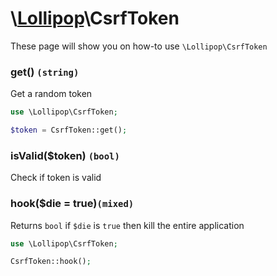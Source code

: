 # \\[Lollipop](http://github.com/4ldrich/lollipop-php)\CsrfToken

These page will show you on how-to use ```\Lollipop\CsrfToken``` 

### get() ```(string)```
Get a random token

```php
use \Lollipop\CsrfToken;

$token = CsrfToken::get();

```

### isValid(\$token) ```(bool)```
Check if token is valid

### hook(\$die = true)```(mixed)```
Returns ```bool``` if ```$die``` is ```true``` then kill the entire application

```php
use \Lollipop\CsrfToken;

CsrfToken::hook();

```

